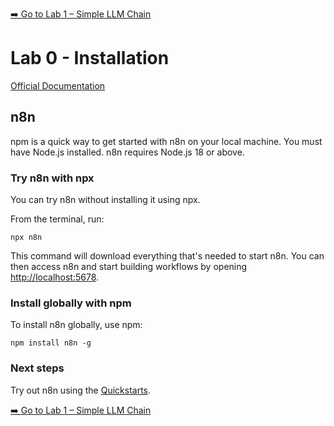 [➡️ Go to Lab 1 – Simple LLM Chain](./Lab%201%20-%20Simple%20LLM%20Chain.md)

# Lab 0 - Installation
[Official Documentation](https://docs.n8n.io/hosting/installation/npm/)
## n8n
npm is a quick way to get started with n8n on your local machine. You must have Node.js installed. n8n requires Node.js 18 or above.

### Try n8n with npx
You can try n8n without installing it using npx.

From the terminal, run:
```
npx n8n
```

This command will download everything that's needed to start n8n. You can then access n8n and start building workflows by opening [http://localhost:5678](http://localhost:5678).

### Install globally with npm

To install n8n globally, use npm:
```
npm install n8n -g
```

### Next steps
Try out n8n using the [Quickstarts](https://docs.n8n.io/try-it-out/).

[➡️ Go to Lab 1 – Simple LLM Chain](./Lab%201%20-%20Simple%20LLM%20Chain.md)
